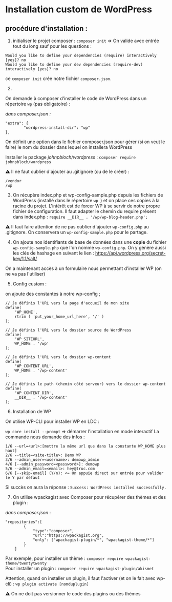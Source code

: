 # Installation custom de WordPress

## procédure d'installation : 

1. initialiser le projet composer : `composer init` => On valide avec entrée tout du long sauf pour les questions :
```
Would you like to define your dependencies (require) interactively [yes]? no
Would you like to define your dev dependencies (require-dev) interactively [yes]? no
```
ce `composer init` crée notre fichier `composer.json`.

2. 

On demande à composer d'installer le code de WordPress dans un répertoire `wp` (pas obligatoire) : 

_dans composer.json :_
```
"extra": {
        "wordpress-install-dir": "wp"
},
```
On définit une option dans le fichier composer.json pour gérer (si on veut le faire) le nom du dossier dans lequel on installera WordPress

Installer le package _johnpbloch/wordpress_ : `composer require johnpbloch/wordpress`

:warning: Il ne faut oublier d'ajouter au .gitignore (ou de le créer) :

```
/vendor
/wp
```

3. On récupère index.php et wp-config-sample.php depuis les fichiers de WordPress (installé dans le répertoire `wp `) et on place ces copies à la racine du projet. L'intérêt est de forcer WP à se servir de notre propre fichier de configuration. Il faut adapter le chemin du require présent dans index.php : `require __DIR__ . '/wp/wp-blog-header.php';`

:warning: Il faut faire attention de ne pas oublier d'ajouter `wp-config.php` au .gitignore. On conservera un `wp-config-sample.php` pour le partage.

4. On ajoute nos identifiants de base de données dans une **copie** du fichier `wp-config-sample.php` que l'on nomme `wp-config.php`. On y génère aussi les clés de hashage en suivant le lien : https://api.wordpress.org/secret-key/1.1/salt/

On a maintenant accès à un formulaire nous permettant d'installer WP (on ne va pas l'utiliser)

5. Config custom :

on ajoute des constantes à notre wp-config ; 

```
// Je définis l'URL vers la page d'accueil de mon site
define(
    'WP_HOME',
    rtrim ( 'put_your_home_url_here', '/' )
);

// Je définis l'URL vers le dossier source de WordPress
define(
    'WP_SITEURL',
    WP_HOME . '/wp'
);

// Je définis l'URL vers le dossier wp-content
define(
    'WP_CONTENT_URL',
    WP_HOME . '/wp-content'
);

// Je définis le path (chemin côté serveur) vers le dossier wp-content
define(
    'WP_CONTENT_DIR',
    __DIR__ . '/wp-content'
);
```

6. Installation de WP

On utilise WP-CLI pour installer WP en LDC :

`wp core install --prompt` => démarrer l'installation en mode interactif
La commande nous demande des infos :
```
1/6 --url=<url>:[mettre la même url que dans la constante WP_HOME plus haut]
2/6 --title=<site-title>: Demo WP
3/6 --admin_user=<username>: demowp_admin
4/6 [--admin_password=<password>]: demowp
5/6 --admin_email=<email>: hey@truc.com
6/6 [--skip-email] (Y/n): <= On appuie direct sur entrée pour valider le Y par défaut
```

Si succès on aura la réponse :
`Success: WordPress installed successfully.`

7. On utilise wpackagist avec Composer pour récupérer des thèmes et des plugin : 

_dans composer.json_ :
```
"repositories":[
        {
            "type":"composer",
            "url":"https://wpackagist.org",
            "only": ["wpackagist-plugin/*", "wpackagist-theme/*"]
        }
    ]
```

Par exemple, pour installer un thème : `composer require wpackagist-theme/twentytwenty`   
Pour installer un plugin : `composer require wpackagist-plugin/akismet`

Attention, quand on installer un plugin, il faut l'activer (et on le fait avec wp-cli) :
`wp plugin activate [nomduplugin]`

:warning: On ne doit pas versionner le code des plugins ou des thèmes